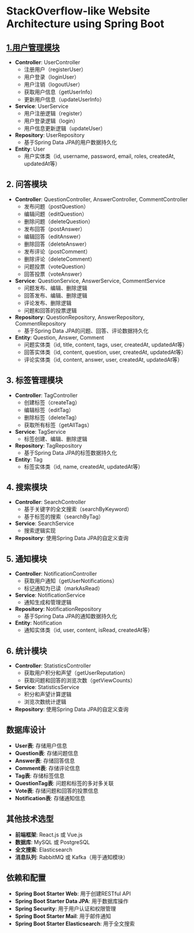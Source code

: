 # StackOverflow-like Website Architecture using Spring Boot

## [ 1.用户管理模块](User)

[](https://)

- **Controller**: UserController
  - 注册用户（registerUser）
  - 用户登录（loginUser）
  - 用户注销（logoutUser）
  - 获取用户信息（getUserInfo）
  - 更新用户信息（updateUserInfo）
- **Service**: UserService
  - 用户注册逻辑（register）
  - 用户登录逻辑（login）
  - 用户信息更新逻辑（updateUser）
- **Repository**: UserRepository
  - 基于Spring Data JPA的用户数据持久化
- **Entity**: User
  - 用户实体类（id, username, password, email, roles, createdAt, updatedAt等）

## 2. 问答模块

- **Controller**: QuestionController, AnswerController, CommentController
  - 发布问题（postQuestion）
  - 编辑问题（editQuestion）
  - 删除问题（deleteQuestion）
  - 发布回答（postAnswer）
  - 编辑回答（editAnswer）
  - 删除回答（deleteAnswer）
  - 发布评论（postComment）
  - 删除评论（deleteComment）
  - 问题投票（voteQuestion）
  - 回答投票（voteAnswer）
- **Service**: QuestionService, AnswerService, CommentService
  - 问题发布、编辑、删除逻辑
  - 回答发布、编辑、删除逻辑
  - 评论发布、删除逻辑
  - 问题和回答的投票逻辑
- **Repository**: QuestionRepository, AnswerRepository, CommentRepository
  - 基于Spring Data JPA的问题、回答、评论数据持久化
- **Entity**: Question, Answer, Comment
  - 问题实体类（id, title, content, tags, user, createdAt, updatedAt等）
  - 回答实体类（id, content, question, user, createdAt, updatedAt等）
  - 评论实体类（id, content, answer, user, createdAt, updatedAt等）

## 3. 标签管理模块

- **Controller**: TagController
  - 创建标签（createTag）
  - 编辑标签（editTag）
  - 删除标签（deleteTag）
  - 获取所有标签（getAllTags）
- **Service**: TagService
  - 标签创建、编辑、删除逻辑
- **Repository**: TagRepository
  - 基于Spring Data JPA的标签数据持久化
- **Entity**: Tag
  - 标签实体类（id, name, createdAt, updatedAt等）

## 4. 搜索模块

- **Controller**: SearchController
  - 基于关键字的全文搜索（searchByKeyword）
  - 基于标签的搜索（searchByTag）
- **Service**: SearchService
  - 搜索逻辑实现
- **Repository**: 使用Spring Data JPA的自定义查询

## 5. 通知模块

- **Controller**: NotificationController
  - 获取用户通知（getUserNotifications）
  - 标记通知为已读（markAsRead）
- **Service**: NotificationService
  - 通知生成和管理逻辑
- **Repository**: NotificationRepository
  - 基于Spring Data JPA的通知数据持久化
- **Entity**: Notification
  - 通知实体类（id, user, content, isRead, createdAt等）

## 6. 统计模块

- **Controller**: StatisticsController
  - 获取用户积分和声望（getUserReputation）
  - 获取问题和回答的浏览次数（getViewCounts）
- **Service**: StatisticsService
  - 积分和声望计算逻辑
  - 浏览次数统计逻辑
- **Repository**: 使用Spring Data JPA的自定义查询

## 数据库设计

- **User表**: 存储用户信息
- **Question表**: 存储问题信息
- **Answer表**: 存储回答信息
- **Comment表**: 存储评论信息
- **Tag表**: 存储标签信息
- **QuestionTag表**: 问题和标签的多对多关联
- **Vote表**: 存储问题和回答的投票信息
- **Notification表**: 存储通知信息

## 其他技术选型

- **前端框架**: React.js 或 Vue.js
- **数据库**: MySQL 或 PostgreSQL
- **全文搜索**: Elasticsearch
- **消息队列**: RabbitMQ 或 Kafka（用于通知模块）

## 依赖和配置

- **Spring Boot Starter Web**: 用于创建RESTful API
- **Spring Boot Starter Data JPA**: 用于数据库操作
- **Spring Security**: 用于用户认证和权限管理
- **Spring Boot Starter Mail**: 用于邮件通知
- **Spring Boot Starter Elasticsearch**: 用于全文搜索
